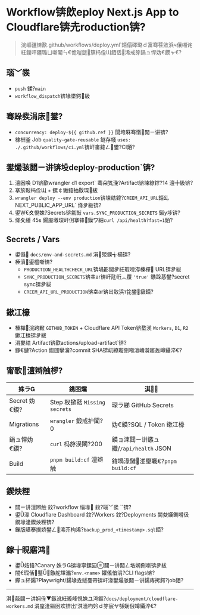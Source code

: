 ﻿# Workflow锛欴eploy Next.js App to Cloudflare锛圥roduction锛?

> 浣嶇疆锛歚.github/workflows/deploy.yml`銆傝礋璐ｄ富骞茬敓浜ч儴缃诧紝鍐呯疆璐ㄩ噺闂ㄣ€佹暟鎹簱杩佺Щ銆佸浠戒笌鍋ュ悍妫€鏌ャ€?

## 瑙﹀彂
- `push` 鍒?`main`
- `workflow_dispatch`锛堟墜鍔級

## 骞跺彂涓庡鐢?
- `concurrency: deploy-${{ github.ref }}` 閬垮厤骞惰閮ㄧ讲锛?
- 棣栦釜 Job `quality-gate-reusable` 鐩存帴 `uses: ./.github/workflows/ci.yml`锛屽畬鍏ㄥ鐢?CI銆?

## 鐢熶骇閮ㄧ讲锛坄deploy-production`锛?
1. 澶囦唤 D1锛歚wrangler d1 export` 骞朵笂浼?Artifact锛堜繚鐣?14 澶╋級锛?
2. 搴旂敤杩佺Щ + 鏍￠獙鍏抽敭琛紱
3. `wrangler deploy --env production`锛堜紶鍏?`CREEM_API_URL`銆乣NEXT_PUBLIC_APP_URL` 绛夛級锛?
4. 鍙€夊悓姝?Secrets锛氱敱 `vars.SYNC_PRODUCTION_SECRETS` 鎺у埗锛?
5. 绛夊緟 45s 鍚庢墽琛屽仴搴锋鏌ワ細`curl /api/health?fast=1`銆?

## Secrets / Vars
- 鍙傝 `docs/env-and-secrets.md` 涓殑鐭╅樀锛?
- 棰濆鍙橀噺锛?
  - `PRODUCTION_HEALTHCHECK_URL`锛堝彲閫夛紝瑕嗙洊榛樿 URL锛夛紱
  - `SYNC_PRODUCTION_SECRETS`锛坴ar锛屽瓧绗︿覆 `'true'` 鏃跺惎鐢?secret sync锛夛紱
  - `CREEM_API_URL_PRODUCTION`锛坴ar锛岀敓浜т笓鐢級銆?

## 鏉冮檺
- 榛樿浣跨敤 `GITHUB_TOKEN` + Cloudflare API Token锛堥渶 `Workers`, `D1`, `R2` 鏉冮檺锛夛紱
- 涓婁紶 Artifact锛歚actions/upload-artifact`锛?
- 鎵€鏈?Action 鍧囬攣瀹?commit SHA锛屼繚璇侀噸澶嶆瀯寤轰竴鑷淬€?

## 甯歌澶辫触椤?
| 姝ラ | 鎸囨爣 | 淇 |
| --- | --- | --- |
| Secret 妫€鏌?| Step 杈撳嚭 `Missing secrets` | 琛ラ綈 GitHub Secrets |
| Migrations | `wrangler` 鍛戒护闈?0 | 妫€鏌?SQL / Token 鏉冮檺 |
| 鍋ュ悍妫€鏌?| `curl` 杩斿洖闈?200 | 鏌ョ湅閮ㄧ讲鏃ュ織/`/api/health` JSON |
| Build | `pnpm build:cf` 澶辫触 | 鍏堝湪鏈湴璺戦€?`pnpm build:cf` |

## 鍥炴粴
- 閮ㄧ讲澶辫触 鈫?workflow 缁堟 鈫?瑙﹀彂 ``锛?
- 鍙湪 Cloudflare Dashboard 鈫?Workers 鈫?Deployments 閫夋嫨鍘嗗彶鐗堟湰鍥炴粴锛?
- 鏁版嵁搴撲娇鐢ㄥ浠芥枃浠?`backup_prod_<timestamp>.sql`銆?

## 鎵╁睍寤鸿
- 鍙姞鍏?Canary 姝ラ锛堟寜鏍囩閮ㄧ讲閮ㄥ垎娴侀噺锛夛紱
- 闇€瑕佸鐜鏃舵墿灞?`env.<name>` 鑺傜偣涓?CLI flags锛?
- 鑻ュ紑鍚?Playwright/鍚堟垚鐩戞帶锛屽湪鐢熶骇閮ㄧ讲鍚庤拷鍔?job銆?

---

淇敼閮ㄧ讲娴佺▼鏃讹紝璇峰悓姝ユ洿鏂?`docs/deployment/cloudflare-workers.md` 涓庢湰鏂囦欢锛岀‘淇濇枃妗ｄ笌宸ヤ綔娴佷竴鑷淬€?



